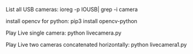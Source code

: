 List all USB cameras: 
ioreg -p IOUSB| grep -i camera

install opencv for python:
pip3 install opencv-python

Play Live single camera:
python livecamera.py

Play Live two cameras concatenated horizontally:
python livecamera1.py
